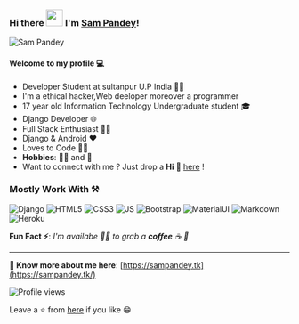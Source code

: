 ### Hi there <img src="https://telegra.ph/file/13cec4eaa17ec6a277584.jpg" width="30px"> I'm [Sam Pandey](https://sampandey.tk/)!

![Sam Pandey](https://telegra.ph/file/13cec4eaa17ec6a277584.jpg)

#### Welcome to my profile 💻

* Developer Student at sultanpur U.P India 👨‍💻
* I'm a ethical hacker,Web deeloper moreover a programmer
* 17 year old Information Technology Undergraduate student 🎓
* Django Developer 🌐
* Full Stack Enthusiast  👨‍💻
* Django & Android ❤
* Loves to Code 👨‍💻
* **Hobbies**: 🚴‍♂️ and 📸 
* Want to connect with me ? Just drop a **Hi** 👋 [here](https://t.me/sam-pandey/) ! 

### Mostly Work With ⚒

![Django](https://img.shields.io/badge/-django-darkgreen?style=for-the-badge&logo=django&logoColor=white)
![HTML5](https://img.shields.io/badge/HTML5-E34F26?style=for-the-badge&logo=html5&logoColor=white)
![CSS3](https://img.shields.io/badge/CSS3-1572B6?style=for-the-badge&logo=css3&logoColor=white)
![JS](https://img.shields.io/badge/JavaScript-F7DF1E?style=for-the-badge&logo=javascript&logoColor=black)
![Bootstrap](https://img.shields.io/badge/Bootstrap-563D7C?style=for-the-badge&logo=bootstrap&logoColor=white)
![MaterialUI](https://img.shields.io/badge/Material--UI-0081CB?style=for-the-badge&logo=material-ui&logoColor=white)
![Markdown](https://img.shields.io/badge/Markdown-000000?style=for-the-badge&logo=markdown&logoColor=white)
![Heroku](https://img.shields.io/badge/Heroku-430098?style=for-the-badge&logo=heroku&logoColor=white)



**Fun Fact ⚡**: _I'm availabe 🙋‍♂️ to grab a **coffee** ☕ 🙊_

---

**🔗 Know more about me here**: [https://sampandey.tk](https://sampandey.tk/)

![Profile views](https://gpvc.arturio.dev/sam-pandey)

Leave a ⭐ from [here](https://github.com/sam-pandey/Readme.md) if you like 😁
